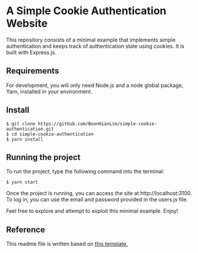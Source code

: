 # A Simple Cookie Authentication Website

This repository consists of a minimal example that implements simple authentication and keeps track of authentication state using cookies. It is built with Express.js.

## Requirements

For development, you will only need Node.js and a node global package, Yarn, installed in your environment.

## Install

    $ git clone https://github.com/BoonHianLim/simple-cookie-authentication.git
    $ cd simple-cookie-authentication
    $ yarn install

## Running the project

To run the project, type the following command into the terminal:

    $ yarn start

Once the project is running, you can access the site at http://localhost:3100. To log in, you can use the email and password provided in the users.js file. 

Feel free to explore and attempt to exploit this minimal example. Enjoy!

## Reference

This readme file is written based on [this template.](https://gist.github.com/Igormandello/57d57ee9a9f32a5414009cbe191db432)

